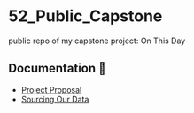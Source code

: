 # 52_Public_Capstone
public repo of my capstone project: On This Day

## Documentation 📄
- [Project Proposal](documents/part2_proposal.md)
- [Sourcing Our Data](documents/part3_DATA.md)